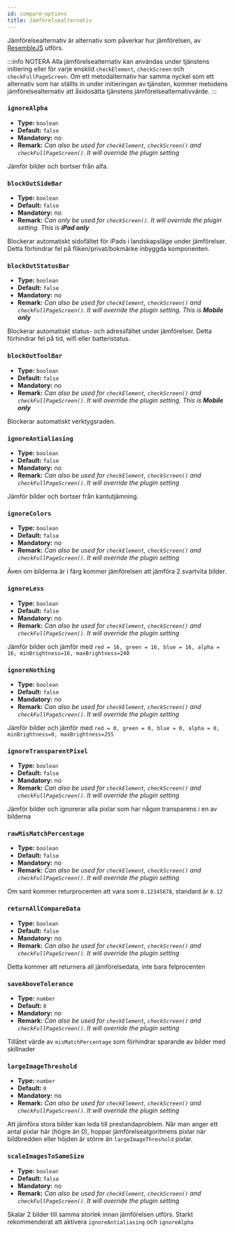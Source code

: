 ```yaml
---
id: compare-options
title: Jämförelsealternativ
---
```


Jämförelsealternativ är alternativ som påverkar hur jämförelsen, av [ResembleJS](https://github.com/Huddle/Resemble.js) utförs.

:::info NOTERA
Alla jämförelsealternativ kan användas under tjänstens initiering eller för varje enskild `checkElement`, `checkScreen` och `checkFullPageScreen`. Om ett metodalternativ har samma nyckel som ett alternativ som har ställts in under initieringen av tjänsten, kommer metodens jämförelsealternativ att åsidosätta tjänstens jämförelsealternativvärde.
:::

### `ignoreAlpha`

-   **Type:** `boolean`
-   **Default:** `false`
-   **Mandatory:** no
-   **Remark:** _Can also be used for `checkElement`, `checkScreen()` and `checkFullPageScreen()`. It will override the plugin setting_

Jämför bilder och bortser från alfa.

### `blockOutSideBar`

-   **Type:** `boolean`
-   **Default:** `false`
-   **Mandatory:** no
-   **Remark:** _Can only be used for `checkScreen()`. It will override the plugin setting. This is **iPad only**_

Blockerar automatiskt sidofältet för iPads i landskapsläge under jämförelser. Detta förhindrar fel på fliken/privat/bokmärke inbyggda komponenten.

### `blockOutStatusBar`

-   **Type:** `boolean`
-   **Default:** `false`
-   **Mandatory:** no
-   **Remark:** _Can also be used for `checkElement`, `checkScreen()` and `checkFullPageScreen()`. It will override the plugin setting. This is **Mobile only**_

Blockerar automatiskt status- och adressfältet under jämförelser. Detta förhindrar fel på tid, wifi eller batteristatus.

### `blockOutToolBar`

-   **Type:** `boolean`
-   **Default:** `false`
-   **Mandatory:** no
-   **Remark:** _Can also be used for `checkElement`, `checkScreen()` and `checkFullPageScreen()`. It will override the plugin setting. This is **Mobile only**_

Blockerar automatiskt verktygsraden.

### `ignoreAntialiasing`

-   **Type:** `boolean`
-   **Default:** `false`
-   **Mandatory:** no
-   **Remark:** _Can also be used for `checkElement`, `checkScreen()` and `checkFullPageScreen()`. It will override the plugin setting_

Jämför bilder och bortser från kantutjämning.

### `ignoreColors`

-   **Type:** `boolean`
-   **Default:** `false`
-   **Mandatory:** no
-   **Remark:** _Can also be used for `checkElement`, `checkScreen()` and `checkFullPageScreen()`. It will override the plugin setting_

Även om bilderna är i färg kommer jämförelsen att jämföra 2 svartvita bilder.

### `ignoreLess`

-   **Type:** `boolean`
-   **Default:** `false`
-   **Mandatory:** no
-   **Remark:** _Can also be used for `checkElement`, `checkScreen()` and `checkFullPageScreen()`. It will override the plugin setting_

Jämför bilder och jämför med `red = 16, green = 16, blue = 16, alpha = 16, minBrightness=16, maxBrightness=240`

### `ignoreNothing`

-   **Type:** `boolean`
-   **Default:** `false`
-   **Mandatory:** no
-   **Remark:** _Can also be used for `checkElement`, `checkScreen()` and `checkFullPageScreen()`. It will override the plugin setting_

Jämför bilder och jämför med `red = 0, green = 0, blue = 0, alpha = 0, minBrightness=0, maxBrightness=255`

### `ignoreTransparentPixel`

-   **Type:** `boolean`
-   **Default:** `false`
-   **Mandatory:** no
-   **Remark:** _Can also be used for `checkElement`, `checkScreen()` and `checkFullPageScreen()`. It will override the plugin setting_

Jämför bilder och ignorerar alla pixlar som har någon transparens i en av bilderna

### `rawMisMatchPercentage`

-   **Type:** `boolean`
-   **Default:** `false`
-   **Mandatory:** no
-   **Remark:** _Can also be used for `checkElement`, `checkScreen()` and `checkFullPageScreen()`. It will override the plugin setting_

Om sant kommer returprocenten att vara som `0.12345678`, standard är `0.12`

### `returnAllCompareData`

-   **Type:** `boolean`
-   **Default:** `false`
-   **Mandatory:** no
-   **Remark:** _Can also be used for `checkElement`, `checkScreen()` and `checkFullPageScreen()`. It will override the plugin setting_

Detta kommer att returnera all jämförelsedata, inte bara felprocenten

### `saveAboveTolerance`

-   **Type:** `number`
-   **Default:** `0`
-   **Mandatory:** no
-   **Remark:** _Can also be used for `checkElement`, `checkScreen()` and `checkFullPageScreen()`. It will override the plugin setting_

Tillåtet värde av `misMatchPercentage` som förhindrar sparande av bilder med skillnader

### `largeImageThreshold`

-   **Type:** `number`
-   **Default:** `0`
-   **Mandatory:** no
-   **Remark:** _Can also be used for `checkElement`, `checkScreen()` and `checkFullPageScreen()`. It will override the plugin setting_

Att jämföra stora bilder kan leda till prestandaproblem.
När man anger ett antal pixlar här (högre än 0), hoppar jämförelsealgoritmens pixlar när bildbredden eller höjden är större än `largeImageThreshold` pixlar.

### `scaleImagesToSameSize`

-   **Type:** `boolean`
-   **Default:** `false`
-   **Mandatory:** no
-   **Remark:** _Can also be used for `checkElement`, `checkScreen()` and `checkFullPageScreen()`. It will override the plugin setting_

Skalar 2 bilder till samma storlek innan jämförelsen utförs. Starkt rekommenderat att aktivera `ignoreAntialiasing` och `ignoreAlpha`